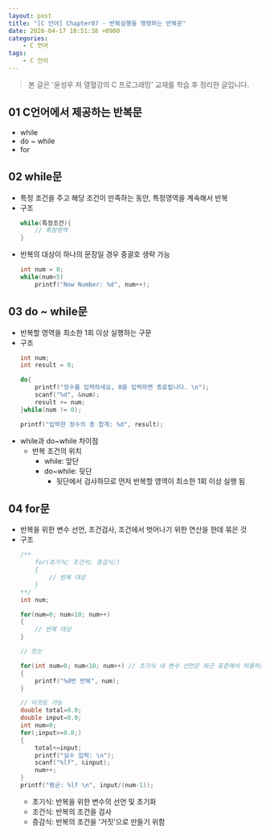 ```yaml
---
layout: post
title: "[C 언어] Chapter07 - 반복실행을 명령하는 반복문"
date: 2020-04-17 10:51:38 +0900
categories: 
    - C 언어
tags:
    - C 언어
---
```




<!-- more -->

> 본 글은 '윤성우 저 열혈강의 C 프로그래밍' 교재를 학습 후 정리한 글입니다.

## 01 C언어에서 제공하는 반복문
- while
- do ~ while
- for

## 02 while문
- 특정 조건을 주고 해당 조건이 만족하는 동안, 특정영역을 계속해서 반복
- 구조
    ```c
    while(특정조건){
        // 특정영역
    }
    ```
- 반복의 대상이 하나의 문장일 경우 중괄호 생략 가능
    ```c
    int num = 0;
    while(num<5)
        printf("Now Number: %d", num++);
    ```

## 03 do ~ while문
- 반복할 영역을 최소한 1회 이상 실행하는 구문
- 구조
    ```c
    int num;
    int result = 0;

    do{
        printf("정수를 입력하세요, 0을 입력하면 종료됩니다. \n");
        scanf("%d", &num);
        result += num;
    }while(num != 0);

    printf("입력한 정수의 총 합계: %d", result);
    ```
- while과 do~while 차이점
    - 반복 조건의 위치
        - while: 앞단
        - do~while: 뒷단
            - 뒷단에서 검사하므로 먼저 반복할 영역이 최소한 1회 이상 실행 됨

## 04 for문
- 반복을 위한 변수 선언, 조건검사, 조건에서 벗어나기 위한 연산을 한데 묶은 것
- 구조
    ```c
    /**
        for(초기식; 조건식; 증감식;)
        {
            // 반복 대상
        }
    **/
    int num;

    for(num=0; num<10; num++)
    {
        // 반복 대상
    }

    // 또는
    
    for(int num=0; num<10; num++) // 초기식 내 변수 선언은 최근 표준에서 허용하는 문법
    {
        printf("%d번 반복", num);
    }

    // 이것도 가능
    double total=0.0;
    double input=0.0;
    int num=0;
    for(;input>=0.0;)
    {
        total+=input;
        printf("실수 입력: \n");
        scanf("%lf", &input);
        num++;
    }
    printf("평균: %lf \n", input/(num-1));
    ```
    - 초기식: 반복을 위한 변수의 선언 및 초기화
    - 조건식: 반복의 조건을 검사
    - 증감식: 반복의 조건을 '거짓'으로 만들기 위함
